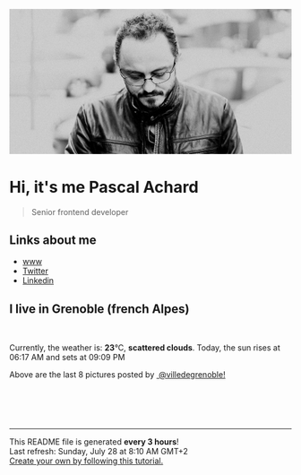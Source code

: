 ![Pascal Achard](./images/photo-pascal-achard.jpg)
# Hi, it's me Pascal Achard
> Senior frontend developer

## Links about me
- [www](https://www.pascal-achard.com)
- [Twitter](https://twitter.com/botmaster)
- [Linkedin](http://www.linkedin.com/in/pascal-achard)


## I live in Grenoble (french Alpes)
<img src="https://openweathermap.org/img/wn/03d@2x.png" alt="">

Currently, the weather is: **23**°C, **scattered clouds**.
Today, the sun rises at 06:17 AM and sets at 09:09 PM

Above are the last 8 pictures posted by <a href="https://www.instagram.com/villedegrenoble/" target="_blank"><img alt="" src="https://upload.wikimedia.org/wikipedia/commons/thumb/e/e7/Instagram_logo_2016.svg/1024px-Instagram_logo_2016.svg.png" width="20"/> @villedegrenoble!</a>

<p style="display: flex; flex-wrap: wrap; gap: 20px;">
        <img src="https://cdn1.picuki.com/hosted-by-instagram/q/0exhNuNYnjBGZDHIdN5WmL9I2PwkAQ9OKfhSQ7e71yJjMBhsLH6QvJA0mpCl6yRxIwVgFDeSYztk7YwuVVlRDT1yPUTfTLCMSzhT56iQUevN1zFv%7C%7CJ5olrkzJHwdbHan9cUsOzjYMTIfQeoEH%7C%7Cbx7a8Koru5A2MEo1zRMrBC0GAG4YWbVqFKwoV966yUlEri+YU8ajtD931zdgR57NvUq3QMXvf0PIB6oLUxebkPtcQE%7C%7C7K%7C%7Cy3P+LmMpRGF2FG3MtpLNstYpom75cwRv8E+xQI8OKF1G1RO+sxtsk6Mf2YbyI6xM+N8Z96PUTjtQEjktrhNRk5W+nybyY2Wwgm5I8nn+5obhXMof9rj6EKKwYer+4QXDOp%7C%7C%7C%7CUehoGCkrTq6bUFzed7jjQcdRy9sfI9l39H+N9hSrQ7rWhTFUMWx1tz2MNMRUbfW%7C%7C3YGv5HnetBmIrAoul8GZeLVpzkkb%7C%7CcDQv1BaWCvkIZgJBDrV5kMrFoMYc+2dysg=.jpeg" alt="" width="200"/>
        <img src="https://cdn1.picuki.com/hosted-by-instagram/q/0exhNuNYnjBGZDHIdN5WmL9I2PwkAQ9OKfhSQ7e71yJjMBhsLH6QvJA0mpCl6yRxIwVgFDeSYztk7YwuUlRXCD1yPUTfTLeARDhT56iRVezN1Dxh%7C%7CZ5lnLw9KHMdZX+t9MApUgmYdSgIGaYDG7uo+qhT5aGuO1lQpTb9d7JGmC4E5ZObS6olhMF4pJ2Jg3Tt%7C%7C9k4Ki5e82wzJURmpNTfvGhYEaW+NMB166d1RbMCxMkA%7C%7C6nRlSaHEmw+Jj8uTnagtIj+kOYA2HfFey9o3Xm3FJ9jHhsVr0O8kUQzp78IzoCmOdBM9s9psvDAbUcmfk0tpBdszcPwwmXEb1+q3kBaxl%7C%7CYx6rsX+QXvrrELqezX9jw4Sv1P5zqNephaXkWL92TAHuZc9H4VYValYkYUa0I2FbooFaCVYnWzyR+HTFPiSCNOYV+aOW88%7C%7CiVo0HGmgqA9x4Rvcixa6N68Xhb4JO57At8bjrJAJUZbRX3jXEDN5h%7C%7Cf733jZfQNrBAG0ZTaA==.jpeg" alt="" width="200"/>
        <img src="https://cdn1.picuki.com/hosted-by-instagram/q/0exhNuNYnjBGZDHIdN5WmL9I2PwkAQ9OKfhSQ7e71yJjMBhsLH6QvJA0mpCl6yRxIwVgFDeSYztk7Y0qUlpWAj1yPUTfTb2PTD5V7KSeUurN1zJi8ZRgl7c8JHQZbHKr88cpUwmYdSgIGaYDG7uo+qhT5aGuO1lQpTb9d7JGmC4E5ZObS6olhMF4pJ2Jg3Tt%7C%7C9k4Ki5e82wzJURmpNTfvGhYEaW+NMB166d1RbMCxMkA%7C%7C6nRlSaHEmw+Jj8uTnagtIj+kOYA2Ae8WGYr+V6DZfE4HhsVr0O8kh5mmaZ+zoCmOdBM9s9psvDAbUcmfk0tpBdszcPwwmXEb1+q3kBaxl%7C%7CYx6rsX+QXvrrEBKOyce7w4SvpPZz6PaxjeVtaLvuTAHuZc9H4VYValYkYUa0I2FbooFaCVYnW%7C%7ChtbCjdJtjCtIoEhFKXJ1vn8y2aJuxPakwEBufaRc7h+%7C%7C0970ezZzAJZfjrJAJUZbRX3jAADMJh%7C%7Cf733jZfQNrBAG0ZTaA==.jpeg" alt="" width="200"/>
        <img src="https://cdn1.picuki.com/hosted-by-instagram/q/0exhNuNYnjBGZDHIdN5WmL9I2PwkAQ9OKfhSQ7e71yJjMBhsLH6QvJA0mpCl6yRxIwVgFDeSYztk7YwuV19UAj1yPUTfTbKOTT5V7KSRU+vN1j1v9JBhlL03L3IZY3Os9cMtUgmYdSgIGaYDG7uo%7C%7CeoT+OXucjEMry2VPb0T9zJBpY6uSKVKz8B13bHR1Bv9vdBhYgJE8VQpMBQhrM7Oqz0YXfm+NMdxs%7C%7CMlC+ZCjMkEpensmCG2X2MvbyhBGTOguYrVwr9T02XXejYH9GmkGrsZBWYcon6RmyYcg9slppOlEdg+1aoH96XTQTsmcF06pER5sbWctgKLa2OrghQflibaxYyyc%7C%7C0uo6r7IOrAeMHY1A7kV+DzHrAccE4MUNLyUEfxOtisKt8cxa8KT9wAhRC2vQW+due5iVV+DGga0wuqNbB0da6M%7C%7CpuR8Dr+sw6HmTUUl8%7C%7CtUbVynnVx6vaCuxB6VEiTLcIcCC2D6gIDVNFFLOiev7+CSbwbDiwJPbYAo2XW35cLdULn.jpeg" alt="" width="200"/>
        <img src="https://cdn1.picuki.com/hosted-by-instagram/q/0exhNuNYnjBGZDHIdN5WmL9I2PwkAQ9OKfhSQ7e71yJjMBhsLH6QvJA0mpCl6yRxIwVgFDeSYztk7Y8oU1lWCj1yPEzWSbKNTzhd762eUOfN0jdm9Z5llLgxKXAZYHCq8MclOzjYMTIfQeoEH%7C%7Cbx7a8Koru5A2MEo1zRMrBC0GAG4YWbVqFKwoV966yUlEri+YU8ajtD931zdgR57NvUq3QMXvf0PIB6oLUxebkPtcQE%7C%7C7K%7C%7Cy3X+LmMpRGF2FG2PjqbCkttSogixfwRv8E+xQI85P2MylhO+sxtsk6Mf2YbyI6xM+N8Z96PUTjtQEjktrhNRk5W+nybyY2Wwgm5I8nj92IrhXPQl9bj6EKGzT+q84jvxdJ7vUehoGCkrTq6bUFzed7jjQcdRy9sfI9l39F2koQ6+YOP%7C%7C+jdwBThptSDGJqt6bfOn%7C%7CJmVomX01TSLqyJovMONVeR%7C%7Cmlkb%7C%7CcDQv1BaWCuUUpwJBDrV5kMrFoMYc+2dysg=.jpeg" alt="" width="200"/>
        <img src="https://cdn1.picuki.com/hosted-by-instagram/q/0exhNuNYnjBGZDHIdN5WmL9I2PwkAQ9OKfhSQ7e71yJjMBhsLH6QvJA0mpCl6yRxIwVgFDeSYztk7Y8vVF9QCj1yPEzXSLaPSztR5queXe7N0T1g%7C%7CZJhl7g1KHcWZnWn88IoUwmYdSgIGaYDG7uo+qhT5aGuO1lQpzaEW+oR9z5G7MqqS7Z0zYMh7+yBiU7zudZ8dXNM%7C%7CGpvIksrptOUpD8eGsv+MfF3pLUqF+dfzPgL6NDhkyblSGUYLF9RGWTNk9%7C%7CwyOUtkyTNSyQH01XhQq02cm0xsAS45wEQk60PqcOhN48wjrNt96nQc2UGXGRumB9ricmQjRLVRmqij25m+jD89oblX+Qt9LjEFOuzQp666GSTSv+MWbhPXy1CVbrZWwKMcMqXPuxKj7pIE+9qgwm96g+OeOLnhBZkDCBFhDiMHrYkU+y+k4mvpVWGoTKdtSsa1sO+JuUK6X8Iquevrzl1ekPVDMwSYzaFjAR0.jpeg" alt="" width="200"/>
        <img src="https://cdn1.picuki.com/hosted-by-instagram/q/0exhNuNYnjBGZDHIdN5WmL9I2PwkAQ9OKfhSQ7e71yJjMBhsLH6QvJA0mpCl6yRxIwVgFDeSYztk7Y8rUV9SDz1yPEzXSbyARDhd7K2cVezN1jBj85Vonbo1LHUdZHOm%7C%7C8EqXAmYdSgIGaYDG7uo+qhT5aGuO1lQpTb9d7JGmC4E5ZObS6olhMF4pJ2Jg3Tt%7C%7C9k4Ki5e82wzJURmpNTfvGhYEaW+NMB166d1RbMCxMkA%7C%7C6nRlSaHEmw+Jj8uTnagtIj+kOYA2DO6IxYe31f3cYNvHhsVr0O8kT85iJUozoCmOdBM9s9psvDAbUcmfk0tpBdszcPwwmXEb1+q3kBaxl%7C%7CYx6rsX+QXvrv6COmwX%7C%7C7x4RX1eZ76Je9jeVdfL92TAHuZc9H4VYValYkYUa0I2FbooFaCVYnW7EdGEDNA2z+xGqYpDtKZzIj2plPZmha2tBAcxsu2dutmnFd4+JKEzCdYfjrJAJUZbRX3jnJwQ5h%7C%7Cf733jZfQNrBAG0ZTaA==.jpeg" alt="" width="200"/>
        <img src="https://cdn1.picuki.com/hosted-by-instagram/q/0exhNuNYnjBGZDHIdN5WmL9I2PwkAQ9OKfhSQ7e71yJjMBhsLH6QvJA0mpCj4yRwKg5lHDeVeSBk4YkqU1hRDlIVPUXdS7SOTjZU6KyYVO+h11ph%7C%7CZVmlbowLXEeY3Sm98EsVWLGBCxWFOkXULjh7uZE+OXqbjYbpzOaNKpDmG4CsPygS7Y4wIEn3afU1XT2vdBhPGseolQyLBlm8oWclTQJY%7C%7Czkb8d6trV2QaUNh4kD4ur4yXf1QCMsdW8wETKcvoWPkesXwxzmdwo7+nX6FvltaXMQgmq0vxVsp4kkkqbyOrdM4dcJ5qv5WmEvSGVBhCMol525ynWdajn63kELwTeDkOfndqp+9MygdaLKB96%7C%7CzyKVOLPbUr5IUCcuL82HUA%7C%7CLAtSXJukflYhNQa8Dghi6+FvtJI%7C%7CV5TBeNjlSsjKyFot1d%7C%7CeKl7yP1FXisBqUsiUEuNuxIr8M4lV6p+mOzQ5rLmX3Q8dKZmKA+HF3SvhlN4HGnaHHYuwfEBFUa91F.jpeg" alt="" width="200"/>
</p>

------------
<p>This README file is generated <b>every 3 hours</b>!
    <br />Last refresh: Sunday, July 28 at 8:10 AM GMT+2
    <br /><a href="https://medium.com/@th.guibert/how-to-create-a-self-updating-readme-md-for-your-github-profile-f8b05744ca91">Create your own by following this tutorial.</a>
</p>
<p><a href="https://github.com/botmaster/botmaster/actions/workflows/main.yaml"><img alt="" src="https://github.com/botmaster/botmaster/actions/workflows/main.yaml/badge.svg" /></a></p>

